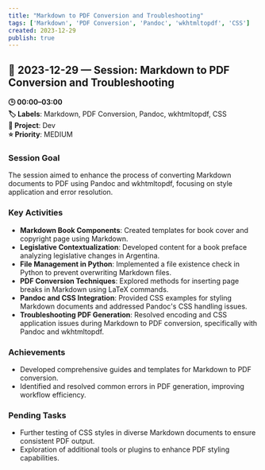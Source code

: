 ```yaml
---
title: "Markdown to PDF Conversion and Troubleshooting"
tags: ['Markdown', 'PDF Conversion', 'Pandoc', 'wkhtmltopdf', 'CSS']
created: 2023-12-29
publish: true
---
```


## 📅 2023-12-29 — Session: Markdown to PDF Conversion and Troubleshooting

**🕒 00:00–03:00**  
**🏷️ Labels**: Markdown, PDF Conversion, Pandoc, wkhtmltopdf, CSS  
**📂 Project**: Dev  
**⭐ Priority**: MEDIUM  


### Session Goal
The session aimed to enhance the process of converting Markdown documents to PDF using Pandoc and wkhtmltopdf, focusing on style application and error resolution.

### Key Activities
- **Markdown Book Components**: Created templates for book cover and copyright page using Markdown.
- **Legislative Contextualization**: Developed content for a book preface analyzing legislative changes in Argentina.
- **File Management in Python**: Implemented a file existence check in Python to prevent overwriting Markdown files.
- **PDF Conversion Techniques**: Explored methods for inserting page breaks in Markdown using LaTeX commands.
- **Pandoc and CSS Integration**: Provided CSS examples for styling Markdown documents and addressed Pandoc's CSS handling issues.
- **Troubleshooting PDF Generation**: Resolved encoding and CSS application issues during Markdown to PDF conversion, specifically with Pandoc and wkhtmltopdf.

### Achievements
- Developed comprehensive guides and templates for Markdown to PDF conversion.
- Identified and resolved common errors in PDF generation, improving workflow efficiency.

### Pending Tasks
- Further testing of CSS styles in diverse Markdown documents to ensure consistent PDF output.
- Exploration of additional tools or plugins to enhance PDF styling capabilities.
